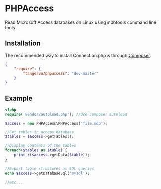 PHPAccess
=========

Read Microsoft Access databases on Linux using mdbtools command line tools.

Installation
------------
The recommended way to install Connection.php is through [Composer](http://getcomposer.org).
```json
{
	"require": {
		"tangervu/phpaccess": "dev-master"
	}
}
```

Example
-------

```php
<?php
require('vendor/autoload.php'); //Use composer autoload

$access = new PHPAccess\PHPAccess('file.mdb');

//Get tables in access database
$tables = $access->getTables();

//Display contents of the tables
foreach($tables as $table) {
	print_r($access->getData($table));
}

//Export table structures as SQL queries
echo $access->getDatabaseSql('mysql');

//etc...

```
